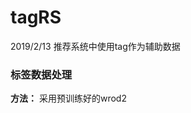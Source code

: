 # tagRS
2019/2/13
推荐系统中使用tag作为辅助数据
### 标签数据处理
**方法：** 采用预训练好的wrod2

<!--stackedit_data:
eyJoaXN0b3J5IjpbLTU3NTE2MjEwOF19
-->